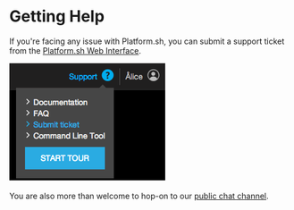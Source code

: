 # Getting Help

If you're facing any issue with Platform.sh, you can submit a support
ticket from the [Platform.sh Web Interface](/web-ui).

![Support Ticket](/overview/images/support-ticket.png)

You are also more than welcome to hop-on to our [public chat channel](https://www.hipchat.com/gDhZI6ha6).
